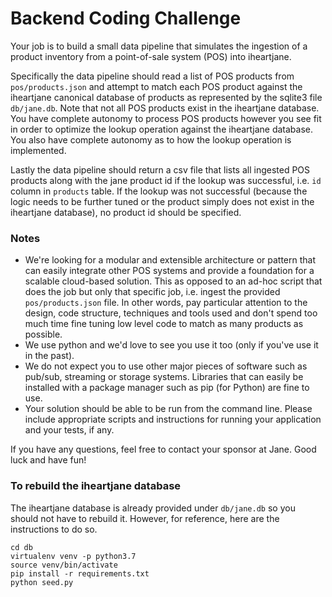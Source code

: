 # Backend Coding Challenge

Your job is to build a small data pipeline that simulates the ingestion of a product
inventory from a point-of-sale system (POS) into iheartjane.

Specifically the data pipeline should read a list of POS products from
`pos/products.json` and attempt to match each POS product against the iheartjane
canonical database of products as represented by the sqlite3 file `db/jane.db`. Note
that not all POS products exist in the iheartjane database. You have complete
autonomy to process POS products however you see fit in order to optimize the lookup
operation against the iheartjane database. You also have complete autonomy as to how
the lookup operation is implemented.

Lastly the data pipeline should return a csv file that lists all ingested POS
products along with the jane product id if the lookup was successful, i.e. `id`
column in `products` table. If the lookup was not successful (because the logic
needs to be further tuned or the product simply does not exist in the iheartjane
database), no product id should be specified.

### Notes

- We're looking for a modular and extensible architecture or pattern that can
easily integrate other POS systems and provide a foundation for a scalable
cloud-based solution. This as opposed to an ad-hoc script that does the job but
only that specific job, i.e. ingest the provided `pos/products.json` file. In other
words, pay particular attention to the design, code structure, techniques and tools
used and don't spend too much time fine tuning low level code to match as many
products as possible.
- We use python and we'd love to see you use it too (only if you've use it in the
past).
- We do not expect you to use other major pieces of software such as pub/sub,
streaming or storage systems. Libraries that can easily be installed with a package
manager such as pip (for Python) are fine to use.
- Your solution should be able to be run from the command line. Please include
appropriate scripts and instructions for running your application and your tests,
if any.

If you have any questions, feel free to contact your sponsor at Jane. Good luck and
have fun!

### To rebuild the iheartjane database

The iheartjane database is already provided under `db/jane.db` so you should not
have to rebuild it. However, for reference, here are the instructions to do so.

```
cd db
virtualenv venv -p python3.7
source venv/bin/activate
pip install -r requirements.txt
python seed.py
```



